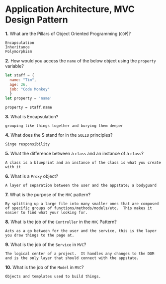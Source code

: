 # Application Architecture, MVC Design Pattern

**1.** What are the Pillars of Object Oriented Programming (`OOP`)?
<!-- enter you answer in the space below -->
```
Encapsulation
Inheritance
Polymorphism
```
**2.** How would you access the `name` of the below object using the `property` variable?
```js
let staff = {
  name: "Tim",
  age: 26,
  job: "Code Monkey"
  }
let property = 'name'
```
<!-- enter you answer in the space below -->
```
property = staff.name
```
**3.** What is Encapsulation?
<!-- enter you answer in the space below -->
```
grouping like things together and burying them deeper
```
**4.** What does the S stand for in the `SOLID` principles?
<!-- enter you answer in the space below -->
```
Singe responsibility
```
**5.** What the difference between a `class` and an instance of a `class`?
<!-- enter you answer in the space below -->
```
A class is a blueprint and an instance of the class is what you create with it
```
**6.** What is a `Proxy` object?
<!-- enter you answer in the space below -->
```
A layer of separation between the user and the appstate; a bodyguard
```

**7.** What is the purpose of the `MVC` pattern?
<!-- enter you answer in the space below -->
```
By splitting up a large file into many smaller ones that are composed of specific groups of functions/methods/models/etc.  This makes it easier to find what your looking for.
```
**8.** What is the job of the `Controller` in the `MVC` Pattern?
<!-- enter you answer in the space below -->
```
Acts as a go between for the user and the service, this is the layer you draw things to the page at.
```

**9.** What is the job of the `Service` in `MVC`?
<!-- enter you answer in the space below -->
```
The logical center of a project.  It handles any changes to the DOM and is the only layer that should connect with the appstate.
```
**10.** What is the job of the `Model` in `MVC`?
<!-- enter you answer in the space below -->
```
Objects and templates used to build things.
```
